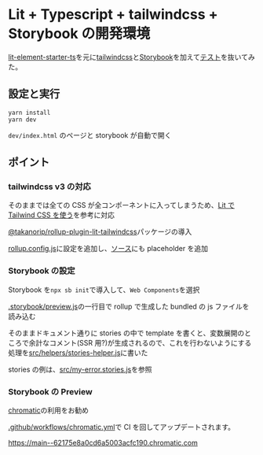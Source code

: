 # Lit + Typescript + tailwindcss + Storybook の開発環境

[lit-element-starter-ts](https://github.com/lit/lit-element-starter-ts)を元に[tailwindcss](https://tailwindcss.com)と[Storybook](https://storybook.js.org)を加えて[テスト](https://github.com/lit/lit-element-starter-ts/blob/main/src/test/my-element_test.ts)を抜いてみた。

## 設定と実行

```
yarn install
yarn dev
```

`dev/index.html` のページと storybook が自動で開く

## ポイント

### tailwindcss v3 の対応

そのままでは全ての CSS が全コンポーネントに入ってしまうため、[Lit で Tailwind CSS を使う](https://zenn.dev/takanorip/scraps/490a85916942cb)を参考に対応

[@takanorip/rollup-plugin-lit-tailwindcss](https://www.npmjs.com/package/@takanorip/rollup-plugin-lit-tailwindcss)パッケージの導入

[rollup.config.js](https://github.com/masuidrive/lit-element-starter-ts-tailwind/blob/main/rollup.config.js)に設定を追加し、[ソース](https://github.com/masuidrive/lit-element-starter-ts-tailwind/blob/main/src/my-error.ts)にも placeholder を追加

### Storybook の設定

Storybook を`npx sb init`で導入して、`Web Components`を選択

[.storybook/preview.js](https://github.com/masuidrive/lit-element-starter-ts-tailwind/blob/main/.storybook/preview.js)の一行目で rollup で生成した bundled の js ファイルを読み込む

そのままドキュメント通りに stories の中で template を書くと、変数展開のところで余計なコメント(SSR 用?)が生成されるので、これを行わないようにする処理を[src/helpers/stories-helper.js](https://github.com/masuidrive/lit-element-starter-ts-tailwind/blob/main/src/helpers/stories-helper.js)に書いた

stories の例は、[src/my-error.stories.js](https://github.com/masuidrive/lit-element-starter-ts-tailwind/blob/src/main/my-error.stories.js)を参照

### Storybook の Preview

[chromatic](https://www.chromatic.com/)の利用をお勧め

[.github/workflows/chromatic.yml](https://github.com/masuidrive/lit-element-starter-ts-tailwind/blob/main/.github/workflows/chromatic.yml)で CI を回してアップデートされます。

https://main--62175e8a0cd6a5003acfc190.chromatic.com
